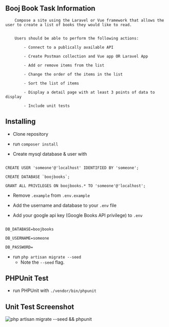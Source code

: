 ## Booj Book Task Information

		Compose a site using the Laravel or Vue framework that allows the user to create a list of books they would like to read. 

		
		Users should be able to perform the following actions:

			- Connect to a publically available API

			- Create Postman collection and Vue app OR Laravel App

			- Add or remove items from the list

			- Change the order of the items in the list

			- Sort the list of items

			- Display a detail page with at least 3 points of data to display

			- Include unit tests


## Installing

- Clone repository

- run `composer install`

- Create mysql database & user with

```

CREATE USER 'someone'@'localhost' IDENTIFIED BY 'someone';

CREATE DATABASE `boojbooks`;

GRANT ALL PRIVILEGES ON boojbooks.* TO 'someone'@'localhost';

```

- Remove `.example` from `.env.example`

- Add the username and database to your `.env` file

- Add your google api key (Google Books API privilege) to `.env`

```

DB_DATABASE=boojbooks

DB_USERNAME=someone

DB_PASSWORD=

```
- run `php artisan migrate --seed`
	- Note the `--seed` flag.
  

## PHPUnit Test

- run PHPUnit with `./vendor/bin/phpunit`

  
## Unit Test Screenshot 

![php artisan migrate --seed && phpunit](https://i.gyazo.com/5ea7d39788f61d2e692d74a1c13b3836.png)